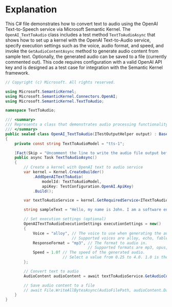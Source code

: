 # Explanation

This C# file demonstrates how to convert text to audio using the OpenAI Text-to-Speech service via Microsoft Semantic Kernel. The `OpenAI_TextToAudio` class includes a test method `TextToAudioAsync` that shows how to set up a kernel with the OpenAI Text-to-Audio service, specify execution settings such as the voice, audio format, and speed, and invoke the `GetAudioContentAsync` method to generate audio content from sample text. Optionally, the generated audio can be saved to a file (currently commented out). This code requires configuration with a valid OpenAI API key and is designed as a test case for integration with the Semantic Kernel framework.

```csharp
// Copyright (c) Microsoft. All rights reserved.

using Microsoft.SemanticKernel;
using Microsoft.SemanticKernel.Connectors.OpenAI;
using Microsoft.SemanticKernel.TextToAudio;

namespace TextToAudio;

/// <summary>
/// Represents a class that demonstrates audio processing functionality.
/// </summary>
public sealed class OpenAI_TextToAudio(ITestOutputHelper output) : BaseTest(output)
{
    private const string TextToAudioModel = "tts-1";

    [Fact(Skip = "Uncomment the line to write the audio file output before running this test.")]
    public async Task TextToAudioAsync()
    {
        // Create a kernel with OpenAI text to audio service
        var kernel = Kernel.CreateBuilder()
            .AddOpenAITextToAudio(
                modelId: TextToAudioModel,
                apiKey: TestConfiguration.OpenAI.ApiKey)
            .Build();

        var textToAudioService = kernel.GetRequiredService<ITextToAudioService>();

        string sampleText = "Hello, my name is John. I am a software engineer. I am working on a project to convert text to audio.";

        // Set execution settings (optional)
        OpenAITextToAudioExecutionSettings executionSettings = new()
        {
            Voice = "alloy", // The voice to use when generating the audio.
                             // Supported voices are alloy, echo, fable, onyx, nova, and shimmer.
            ResponseFormat = "mp3", // The format to audio in.
                                    // Supported formats are mp3, opus, aac, and flac.
            Speed = 1.0f // The speed of the generated audio.
                         // Select a value from 0.25 to 4.0. 1.0 is the default.
        };

        // Convert text to audio
        AudioContent audioContent = await textToAudioService.GetAudioContentAsync(sampleText, executionSettings);

        // Save audio content to a file
        // await File.WriteAllBytesAsync(AudioFilePath, audioContent.Data!.ToArray());
    }
}
```